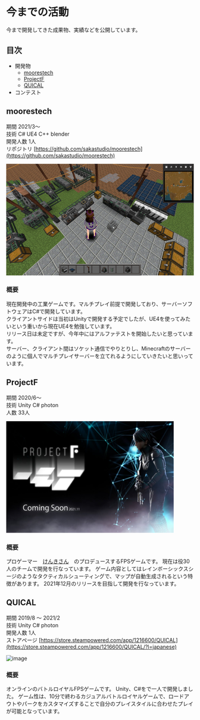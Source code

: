# 今までの活動
今まで開発してきた成果物、実績などを公開しています。

## 目次
- 開発物
    - [moorestech](https://github.com/sakastudio/sakastudio/blob/main/Activities.md#moorestech)
    - [ProjectF](https://github.com/sakastudio/sakastudio/blob/main/Activities.md#ProjectF)
    - [QUICAL](https://github.com/sakastudio/sakastudio/blob/main/Activities.md#QUICAL)
- コンテスト
    
 


## moorestech
期間 2021/3〜 <br>
技術 C# UE4 C++ blender<br>
開発人数 1人<br>
リポジトリ [https://github.com/sakastudio/moorestech](https://github.com/sakastudio/moorestech)

<a href="https://github.com/sakastudio/moorestech" target="_blank">
    <img height=300 src="img/factory.jpeg"/>
</a>

### 概要
現在開発中の工業ゲームです。マルチプレイ前提で開発しており、サーバーソフトウェアはC#で開発しています。<br>
クライアントサイドは当初はUnityで開発する予定でしたが、UE4を使ってみたいという重いから現在UE4を勉強しています。<br>
リリース日は未定ですが、今年中にはアルファテストを開始したいと思っています。<br>
サーバー、クライアント間はソケット通信でやりとりし、Minecraftのサーバーのように個人でマルチプレイサーバーを立てれるようにしていきたいと思いっています。<br>

## ProjectF
期間 2020/6〜<br>
技術 Unity C# photon<br>
人数 33人<br>

<a href="https://camp-fire.jp/projects/view/421688" target="_blank">
    <img height=300 src="img/projectf.jpeg"/>
</a>

### 概要
プロゲーマー　[けんきさん](https://twitter.com/T_kenki)　のプロデュースするFPSゲームです。
現在は役30人のチームで開発を行なっています。
ゲーム内容としてはレインボーシックスシージのようなタクティカルシューティングで、マップが自動生成されるという特徴があります。
2021年12月のリリースを目指して開発を行なっています。

## QUICAL
期間 2019/8 〜 2021/2<br>
技術 Unity C# photon<br>
開発人数 1人<br>
ストアページ [https://store.steampowered.com/app/1216600/QUICAL](https://store.steampowered.com/app/1216600/QUICAL/?l=japanese)

![image](https://user-images.githubusercontent.com/55620461/134102950-8629efeb-8313-493e-8cbc-a143a9dd5f95.png)

### 概要
オンラインのバトルロイヤルFPSゲームです。
Unity、C#をで一人で開発しました。
ゲーム性は、10分で終わるカジュアルバトルロイヤルゲームで、ロードアウトやパークをカスタマイズすることで自分のプレイスタイルに合わせたプレイが可能となっています。








